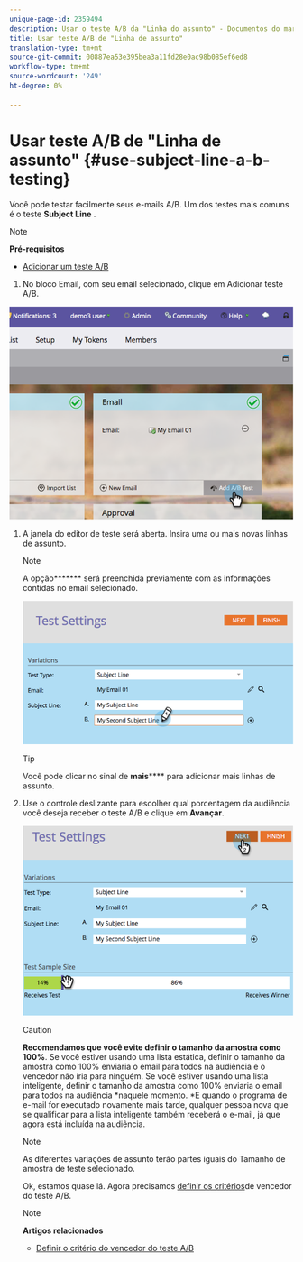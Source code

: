 ```yaml
---
unique-page-id: 2359494
description: Usar o teste A/B da "Linha do assunto" - Documentos do marketing - Documentação do produto
title: Usar teste A/B de "Linha de assunto"
translation-type: tm+mt
source-git-commit: 00887ea53e395bea3a11fd28e0ac98b085ef6ed8
workflow-type: tm+mt
source-wordcount: '249'
ht-degree: 0%

---
```



# Usar teste A/B de &quot;Linha de assunto&quot; {#use-subject-line-a-b-testing}

Você pode testar facilmente seus e-mails A/B. Um dos testes mais comuns é o teste **Subject Line** .

>[!NOTE]
>
>**Pré-requisitos**
>
>* [Adicionar um teste A/B](add-an-a-b-test.md)

>



1. No bloco Email, com seu email selecionado, clique em Adicionar teste A/B.

![](assets/image2014-9-12-15-3a6-3a2.png)

1. A janela do editor de teste será aberta. Insira uma ou mais novas linhas de assunto.

   >[!NOTE]
   >
   >A opção******* será preenchida previamente com as informações contidas no email selecionado.

   ![](assets/image2014-9-12-15-3a9-3a14.png)

   >[!TIP]
   >
   >Você pode clicar no sinal de **mais****** para adicionar mais linhas de assunto.

1. Use o controle deslizante para escolher qual porcentagem da audiência você deseja receber o teste A/B e clique em **Avançar**.

   ![](assets/image2014-9-12-15-3a10-3a4.png)

   >[!CAUTION]
   >
   >**Recomendamos que você evite definir o tamanho da amostra como 100%**. Se você estiver usando uma lista estática, definir o tamanho da amostra como 100% enviaria o email para todos na audiência e o vencedor não iria para ninguém. Se você estiver usando uma lista inteligente, definir o tamanho da amostra como 100% enviaria o email para todos na audiência *naquele momento. *E quando o programa de e-mail for executado novamente mais tarde, qualquer pessoa nova que se qualificar para a lista inteligente também receberá o e-mail, já que agora está incluída na audiência.

   >[!NOTE]
   >
   >As diferentes variações de assunto terão partes iguais do Tamanho de amostra de teste selecionado.

   Ok, estamos quase lá. Agora precisamos [definir os critérios](define-the-a-b-test-winner-criteria.md)de vencedor do teste A/B.

   >[!NOTE]
   >
   >**Artigos relacionados**
   >
   >    
   >    
   >    * [Definir o critério do vencedor do teste A/B](define-the-a-b-test-winner-criteria.md)


